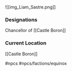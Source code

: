 ![[img_Liam_Sastre.png]]

### Designations
Chancellor of [[Castle Boron]]

### Current Location
[[Castle Boron]]



#npcs #npcs/factions/equinox

